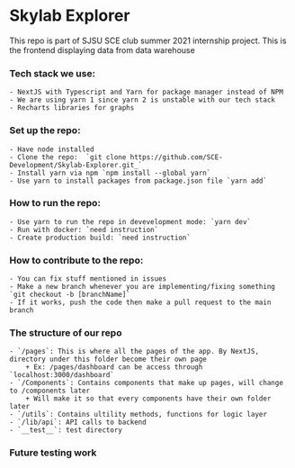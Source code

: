 # Skylab Explorer
This repo is part of SJSU SCE club summer 2021 internship project. This is the frontend displaying data from data warehouse
### Tech stack we use:
    - NextJS with Typescript and Yarn for package manager instead of NPM
    - We are using yarn 1 since yarn 2 is unstable with our tech stack
    - Recharts libraries for graphs
### Set up the repo:
    - Have node installed
    - Clone the repo:  `git clone https://github.com/SCE-Development/Skylab-Explorer.git_`
    - Install yarn via npm `npm install --global yarn`
    - Use yarn to install packages from package.json file `yarn add`
### How to run the repo:
    - Use yarn to run the repo in devevelopment mode: `yarn dev`
    - Run with docker: `need instruction`
    - Create production build: `need instruction`
### How to contribute to the repo:
    - You can fix stuff mentioned in issues
    - Make a new branch whenever you are implementing/fixing something `git checkout -b [branchName]`
    - If it works, push the code then make a pull request to the main branch
### The structure of our repo
    - `/pages`: This is where all the pages of the app. By NextJS, directory under this folder become their own page
        + Ex: /pages/dashboard can be access through `localhost:3000/dashboard`
    - `/Components`: Contains components that make up pages, will change to /components later
        + Will make it so that every components have their own folder later
    - `/utils`: Contains ultility methods, functions for logic layer
    - `/lib/api`: API calls to backend
    - `__test__`: test directory
    
### Future testing work


